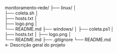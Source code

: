 monitoramento-rede/
├── linux/ │   
├── coleta.sh │   
├── hosts.txt │   
├── logo.png │   
└── README.md 
├── windows/
│   ├── coleta.ps1 │   
├── hosts.txt │ 
├── logo.png │  
└── README.md 
├── .gitignore 
└── README.md         
← Descrição geral do projeto
